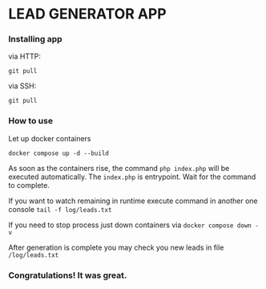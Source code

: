 # LEAD GENERATOR APP

### Installing app

via HTTP: 
```
git pull
```

via SSH:
```
git pull
```

### How to use

Let up docker containers
```
docker compose up -d --build
```
As soon as the containers rise, the command ```php index.php``` will be executed automatically. The
```index.php``` is entrypoint. Wait for the command to complete.

If you want to watch remaining in runtime execute command in another one console ```tail -f log/leads.txt```

If you need to stop process just down containers via ```docker compose down -v```

After generation is complete you may check you new leads in file ```/log/leads.txt```

### Congratulations! It was great.